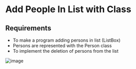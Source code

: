 # Add People In List with Class

## Requirements

- To make a program adding persons in list (ListBox)
- Persons are represented with the Person class
- To implement the deletion of persons from the list

![image](https://user-images.githubusercontent.com/65862735/223132998-9527b5e7-5a4c-455f-803d-7d1f7950a62d.png)
